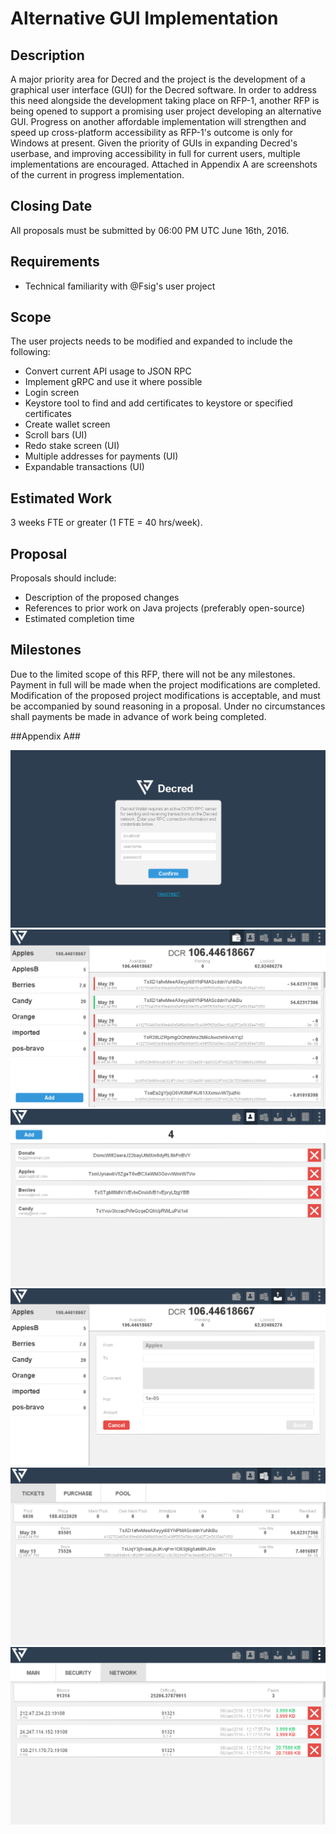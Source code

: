# Alternative GUI Implementation

## Description
A major priority area for Decred and the project is the development of a graphical user interface (GUI) for the Decred software. In order to address this need alongside the development taking place on RFP-1, another RFP is being opened to support a promising user project developing an alternative GUI. Progress on another affordable implementation will strengthen and speed up cross-platform accessibility as RFP-1's outcome is only for Windows at present. Given the priority of GUIs in expanding Decred's userbase, and improving accessibility in full for current users, multiple implementations are encouraged. Attached in Appendix A are screenshots of the current in progress implementation.

## Closing Date

All proposals must be submitted by 06:00 PM UTC June 16th, 2016.

## Requirements

* Technical familiarity with @Fsig's user project

## Scope

The user projects needs to be modified and expanded to include the following:

* Convert current API usage to JSON RPC
* Implement gRPC and use it where possible
* Login screen
* Keystore tool to find and add certificates to keystore or specified certificates
* Create wallet screen
* Scroll bars (UI)
* Redo stake screen (UI)
* Multiple addresses for payments (UI)
* Expandable transactions (UI)

## Estimated Work

3 weeks FTE or greater (1 FTE = 40 hrs/week).

## Proposal

Proposals should include:

* Description of the proposed changes
* References to prior work on Java projects (preferably open-source)
* Estimated completion time

## Milestones
Due to the limited scope of this RFP, there will not be any milestones. Payment in full will be made when the project modifications are completed. Modification of the proposed project modifications is acceptable, and must be accompanied by sound reasoning in a proposal. Under no circumstances shall payments be made in advance of work being completed.

##Appendix A##

![Wallet Login Screen](./walletLogin.jpg "Wallet Login Screen")
![Wallet Landing Screen](./walletLanding1.jpg "Walleti Landing Screen")
![Wallet AddressBook Screen](./addressBook.jpg "Wallet AddressBook Screen")
![Wallet Send Screen](./send.jpg "Wallet Send Screen")
![Wallet PoS Screen](./pos.jpg "Wallet PoS Screen")
![Wallet Network Screen](./network.jpg "Wallet Network Screen")
